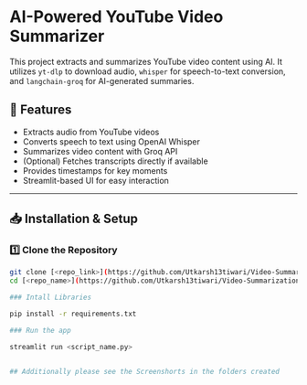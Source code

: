 # AI-Powered YouTube Video Summarizer

This project extracts and summarizes YouTube video content using AI. It utilizes `yt-dlp` to download audio, `whisper` for speech-to-text conversion, and `langchain-groq` for AI-generated summaries.

## 🚀 Features
- Extracts audio from YouTube videos
- Converts speech to text using OpenAI Whisper
- Summarizes video content with Groq API
- (Optional) Fetches transcripts directly if available
- Provides timestamps for key moments
- Streamlit-based UI for easy interaction

---

## 📥 Installation & Setup

### 1️⃣ Clone the Repository  
```bash
git clone [<repo_link>](https://github.com/Utkarsh13tiwari/Video-Summarization)
cd [<repo_name>](https://github.com/Utkarsh13tiwari/Video-Summarization)

### Intall Libraries

pip install -r requirements.txt

### Run the app

streamlit run <script_name.py>


## Additionally please see the Screenshorts in the folders created
